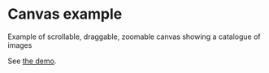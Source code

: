 # Canvas example

Example of scrollable, draggable, zoomable canvas showing a catalogue of images

See [the demo](http://specular.space/canvas-example/).
